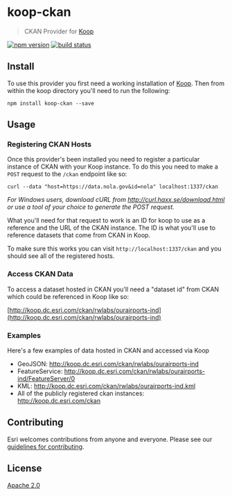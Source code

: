 # koop-ckan

> CKAN Provider for [Koop](https://github.com/koopjs/koop)

[![npm version][npm-img]][npm-url]
[![build status][travis-img]][travis-url]

[npm-img]: https://img.shields.io/npm/v/koop-ckan.svg?style=flat-square
[npm-url]: https://www.npmjs.com/package/koop-ckan
[travis-img]: https://img.shields.io/travis/koopjs/koop-ckan.svg?style=flat-square
[travis-url]: https://travis-ci.org/koopjs/koop-ckan

## Install

To use this provider you first need a working installation of [Koop](https://github.com/koopjs/koop). Then from within the koop directory you'll need to run the following:

```
npm install koop-ckan --save
```

## Usage

### Registering CKAN Hosts

Once this provider's been installed you need to register a particular instance of CKAN with your Koop instance. To do this you need to make a `POST` request to the `/ckan` endpoint like so:

```
curl --data "host=https://data.nola.gov&id=nola" localhost:1337/ckan
```

*For Windows users, download cURL from http://curl.haxx.se/download.html or use a tool of your choice to generate the POST request.*

What you'll need for that request to work is an ID for koop to use as a reference and the URL of the CKAN instance. The ID is what you'll use to reference datasets that come from CKAN in Koop.

To make sure this works you can visit `http://localhost:1337/ckan` and you should see all of the registered hosts.

### Access CKAN Data

To access a dataset hosted in CKAN you'll need a "dataset id" from CKAN which could be referenced in Koop like so:

[http://koop.dc.esri.com/ckan/rwlabs/ourairports-ind](http://koop.dc.esri.com/ckan/rwlabs/ourairports-ind)

### Examples

Here's a few examples of data hosted in CKAN and accessed via Koop

* GeoJSON: http://koop.dc.esri.com/ckan/rwlabs/ourairports-ind
* FeatureService: http://koop.dc.esri.com/ckan/rwlabs/ourairports-ind/FeatureServer/0
* KML: http://koop.dc.esri.com/ckan/rwlabs/ourairports-ind.kml
* All of the publicly registered ckan instances: http://koop.dc.esri.com/ckan

## Contributing

Esri welcomes contributions from anyone and everyone. Please see our [guidelines for contributing](https://github.com/Esri/contributing).

## License

[Apache 2.0](LICENSE)
